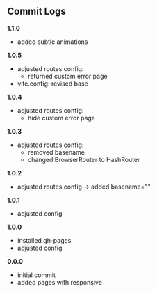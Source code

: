## Commit Logs

**1.1.0**
+ added subtle animations

**1.0.5**
+ adjusted routes config:
    - returned custom error page
+ vite.config: revised base 

**1.0.4**
+ adjusted routes config:
    - hide custom error page

**1.0.3**
+ adjusted routes config:
    - removed basename
    - changed BrowserRouter to HashRouter

**1.0.2**
+ adjusted routes config -> added basename=""

**1.0.1**
+ adjusted config

**1.0.0**
+ installed gh-pages
+ adjusted config

**0.0.0**
+ initial commit
+ added pages with responsive